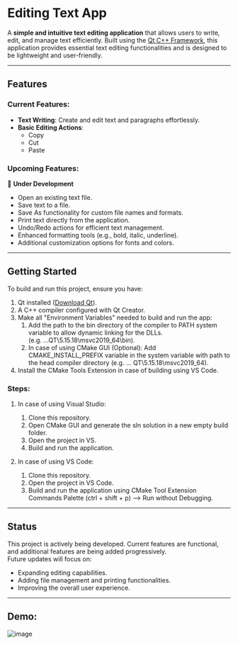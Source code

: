 # Editing Text App

A **simple and intuitive text editing application** that allows users to write, edit, and manage text efficiently. Built using the [Qt C++ Framework](https://www.qt.io/), this application provides essential text editing functionalities and is designed to be lightweight and user-friendly.

---

## Features
### Current Features:
- **Text Writing**: Create and edit text and paragraphs effortlessly.
- **Basic Editing Actions**:
  - Copy
  - Cut
  - Paste

### Upcoming Features:
🚧 **Under Development**
- Open an existing text file.  
- Save text to a file.
- Save As functionality for custom file names and formats.
- Print text directly from the application.
- Undo/Redo actions for efficient text management.
- Enhanced formatting tools (e.g., bold, italic, underline).
- Additional customization options for fonts and colors.

---

## Getting Started
To build and run this project, ensure you have:
1. Qt installed ([Download Qt](https://www.qt.io/download)).
2. A C++ compiler configured with Qt Creator.
3. Make all "Environment Variables" needed to build and run the app:
    1. Add the path to the bin directory of the compiler to PATH system variable to allow dynamic linking for the DLLs. <br />(e.g. ...QT\5.15.18\msvc2019_64\bin).
    2. In case of using CMake GUI (Optional): Add CMAKE_INSTALL_PREFIX variable in the system variable with path to the head compiler directory (e.g. ... QT\5.15.18\msvc2019_64).
4. Install the CMake Tools Extension in case of building using VS Code.

### Steps:
1. In case of using Visual Studio:
    1. Clone this repository.
    2. Open CMake GUI and generate the sln solution in a new empty build folder.
    3. Open the project in VS.
    4. Build and run the application.

2. In case of using VS Code:
    1. Clone this repository.
    2. Open the project in VS Code.
    3. Build and run the application using CMake Tool Extension Commands Palette (ctrl + shift + p) --> Run without Debugging.
---
## Status
This project is actively being developed. Current features are functional, and additional features are being added progressively.  
Future updates will focus on:
- Expanding editing capabilities.
- Adding file management and printing functionalities.
- Improving the overall user experience.
---
## Demo:
![image](https://github.com/user-attachments/assets/60c5dc6c-d5f9-4116-b7ee-2285255fcf38)
